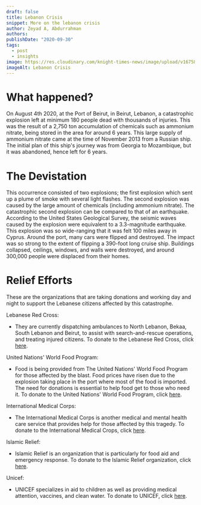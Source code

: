 ```yaml
---
draft: false
title: Lebanon Crisis
snippet: More on the lebanon crisis
author: Zeyad A, Abdurrahman
authors:
publishDate: "2020-09-30"
tags:
  - post
  - insights
image: https://res.cloudinary.com/knight-times-news/image/upload/v1675891110/lebanon_dreqb9.jpg
imageAlt: Lebanon Crisis
---
```


# What happened?

On August 4th 2020, at the Port of Beirut, in Beirut, Lebanon, a catastrophic explosion left at minimum 180 people dead with thousands of injuries. This was the result of a 2,750 ton accumulation of chemicals such as ammonium nitrate, being stored in the area for around 6 years. This large supply of ammonium nitrate came at the time of November 2013 from a Russian ship. The initial plan of this ship's journey was from Georgia to Mozambique, but it was abandoned, hence left for 6 years.

# The Devistation

This occurrence consisted of two explosions; the first explosion which sent up a plume of smoke with several light flashes. The second explosion was caused by the large amount of chemicals (including ammonium nitrate). The catastrophic second explosion can be compared to that of an earthquake. According to the United States Geological Survey, the seismic waves caused by the explosion were equivalent to a 3.3-magnitude earthquake. This explosion was so wide-ranging that it was felt 100 miles away in Cyprus. Around the port, many cars were flipped and destroyed. The impact was so strong to the extent of flipping a 390-foot long cruise ship. Buildings collapsed, ceilings, windows, and walls were destroyed, and around 300,000 people were displaced from their homes.

# Relief Efforts

These are the organizations that are taking donations and working day and night to support the Lebanese citizens affected by this catastrophe.

Lebanese Red Cross:

- They are currently dispatching ambulances to North Lebanon, Bekaa, South Lebanon and Beirut, to assist with search-and-rescue operations, and treating injured citizens. To donate to the Lebanese Red Cross, click [here](https://www.supportlrc.app/donate/donate).

United Nations' World Food Program:

- Food is being provided from The United Nations' World Food Program for those affected by the blast. Food prices have risen due to the explosion taking place in the port where most of the food is imported. The need for donations is essential to help food get to those who need it. To donate to the United Nations' World Food Program, click [here](https://secure.wfpusa.org/donate/urgent-support-emergency-humanitarian-response-lebanon?ms=2008_UNR_LebanonEmergency_NYT_WEB).

International Medical Corps:

- The International Medical Corps is another medical and mental health care service that provides help for those affected by this tragedy. To donate to the International Medical Crops, click [here](https://give.internationalmedicalcorps.org/page/65328/donate/1?ea.tracking.id=DP~LB21~DPHPL2108).

Islamic Relief:

- Islamic Relief is an organization that is particularly for food aid and emergency response. To donate to the Islamic Relief organization, click [here](https://irusa.org/middle-east/lebanon/?utm_source=Website&utm_medium=Social%20Media&utm_campaign=Lebanon%20Emergency).

Unicef:

- UNICEF specializes in aid to children as well as providing medical attention, vaccines, and clean water. To donate to UNICEF, click [here](https://www.unicefusa.org/?form=LebanonEmergency&utm_campaign=20200805_Emergencies&utm_medium=Referral&utm_source=PRGeneralOnline+Broadcast&utm_content=LebanonDonate&ms=Referral_PRL_2020_Emergencies_20200805_PRGeneralOnline+Broadcast_LebanonDonate_none_none&initialms=Referral_PRL_2020_Emergencies_20200805_PRGeneralOnline+Broadcast_LebanonDonate_none_none).
